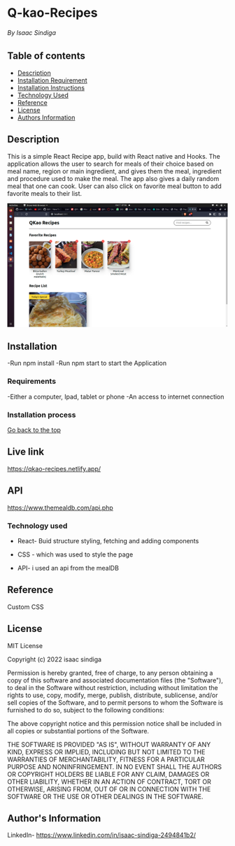 # Q-kao-Recipes

###### By Isaac Sindiga

## Table of contents

- [Description](#Description)
- [Installation Requirement](#Installation)
- [Installation Instructions](#Installation-Instructions)
- [Technology Used](#Technology-used)
- [Reference](#Reference)
- [License](#License)
- [Authors Information](#Authors-Information)

## Description

This is a simple React Recipe app, build with React native and Hooks. The application allows the user to search for meals of their choice based on meal name, region or main ingredient, and gives them the meal, ingredient and procedure used to make the meal. The app also gives a daily random meal that one can cook. User can also click on favorite meal button to add favorite meals to their list.

![myimage-alt-tag](./src/Screenshot%20from%202022-10-07%2007-36-02.png)

## Installation
-Run npm install
-Run npm start to start the Application
### Requirements

-Either a computer, Ipad, tablet or phone
-An access to internet connection

### Installation process

[Go back to the top](#Q-kao-Recipes)

## Live link
https://qkao-recipes.netlify.app/
## API  
https://www.themealdb.com/api.php

### Technology used

- React- Buid structure styling, fetching and adding components

- CSS - which was used to style the page

- API- i used an api from the mealDB

## Reference

Custom CSS

## License

MIT License

Copyright (c) 2022 isaac sindiga

Permission is hereby granted, free of charge, to any person obtaining a copy
of this software and associated documentation files (the "Software"), to deal
in the Software without restriction, including without limitation the rights
to use, copy, modify, merge, publish, distribute, sublicense, and/or sell
copies of the Software, and to permit persons to whom the Software is
furnished to do so, subject to the following conditions:

The above copyright notice and this permission notice shall be included in all
copies or substantial portions of the Software.

THE SOFTWARE IS PROVIDED "AS IS", WITHOUT WARRANTY OF ANY KIND, EXPRESS OR
IMPLIED, INCLUDING BUT NOT LIMITED TO THE WARRANTIES OF MERCHANTABILITY,
FITNESS FOR A PARTICULAR PURPOSE AND NONINFRINGEMENT. IN NO EVENT SHALL THE
AUTHORS OR COPYRIGHT HOLDERS BE LIABLE FOR ANY CLAIM, DAMAGES OR OTHER
LIABILITY, WHETHER IN AN ACTION OF CONTRACT, TORT OR OTHERWISE, ARISING FROM,
OUT OF OR IN CONNECTION WITH THE SOFTWARE OR THE USE OR OTHER DEALINGS IN THE
SOFTWARE.

## Author's Information

LinkedIn- https://www.linkedin.com/in/isaac-sindiga-2494841b2/